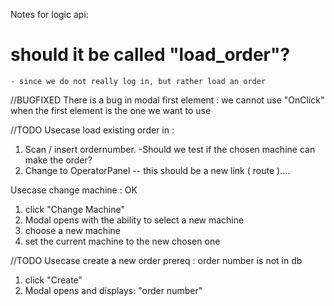 Notes for logic api:

# should it be called "load_order"?

    - since we do not really log in, but rather load an order

//BUGFIXED
There is a bug in modal first element : we cannot use "OnClick" when the first element is the one we want to use

//TODO
Usecase load existing order in :

1. Scan / insert ordernumber.
   -Should we test if the chosen machine can make the order?
2. Change to OperatorPanel
   -- this should be a new link ( route )....

Usecase change machine : OK

1. click "Change Machine"
2. Modal opens with the ability to select a new machine
3. choose a new machine
4. set the current machine to the new chosen one

//TODO
Usecase create a new order
prereq : order number is not in db

1. click "Create"
2. Modal opens and displays:
   "order number"

